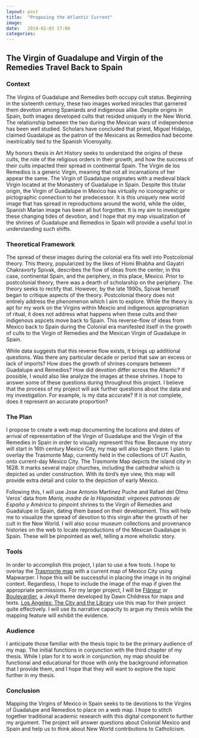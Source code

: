 ```yaml
---
layout: post
title:  "Proposing the Atlantic Current"
image:
date:   2019-02-03 17:00
categories:
---
```

## The Virgin of Guadalupe and Virgin of the Remedies Travel Back to Spain

### Context
The Virgins of Guadalupe and Remedies both occupy cult status. Beginning in the sixteenth century, these two images worked miracles that garnered them devotion among Spaniards and indigenous alike. Despite origins in Spain, both images developed cults that resided uniquely in the New World. The relationship between the two during the Mexican wars of independence has been well studied. Scholars have concluded that priest, Miguel Hidalgo, claimed Guadalupe as the patron of the Mexicans as Remedios had become inextricably tied to the Spanish Viceroyalty.

My honors thesis in Art History seeks to understand the origins of these cults, the role of the religious orders in their growth, and how the success of their cults impacted their spread in continental Spain. The Virgin de los Remedios is a generic Virgin, meaning that not all incarnations of her appear the same. The Virgin of Guadalupe originates with a medieval black Virgin located at the Monastery of Guadalupe in Spain. Despite this titular origin, the Virgin of Guadalupe in Mexico has virtually no iconographic or pictographic connection to her predecessor. It is this uniquely new world image that has spread in reproductions around the world, while the older, Spanish Marian image has been all but forgotten. It is my aim to investigate these changing tides of devotion, and I hope that my map visualization of the shrines of Guadalupe and Remedios in Spain will provide a useful tool in understanding such shifts. 

### Theoretical Framework
The spread of these images during the colonial era fits well into Postcolonial theory. This theory, popularized by the likes of Homi Bhabha and Gayatri Chakravorty Spivak, describes the flow of ideas from the center, in this case, continental Spain, and the periphery, in this place, Mexico. Prior to postcolonial theory, there was a dearth of scholarship on the periphery. The theory seeks to rectify that. However, by the late 1990s, Spivak herself began to critique aspects of the theory. Postcolonial theory does not entirely address the phenomenon which I aim to explore. While the theory is apt for my work on the Virgins within Mexcio and indigenous appropriation of ritual, it does not address what happens when these cults and their indigenous aspcets move back to Spain. This reverse-flow of ideas from Mexico back to Spain during the Colonial era manifested itself in the growth of cults to the Virgin of Remedies and the Mexican Virgin of Guadalupe in Spain.

While data suggests that this reverse flow exists, it brings up additional questions. Was there any particular decade or period that saw an excess or lack of imports? How does the growth of shrines compare between Guadalupe and Remedios? How did devotion differ across the Atlantic? If possible, I would also like analyze the images at these shrines. I hope to answer some of these questions during throughout this project. I believe that the process of my project will ask further questions about the data and my investigation. For example, is my data accurate? If it is not complete, does it represent an accurate proportion?

### The Plan
I propose to create a web map documenting the locations and dates of arrival of representation of the Virgin of Guadalupe and the Virgin of the Remedies in Spain in order to visually represent this flow. Because my story will start in 16th century Mexico City, my map will also begin there. I plan to overlay the Trasmonte Map, currently held in the collections of UT Austin, onto current-day Mexico City. The Trasmonte Map depicts the island city in 1628. It marks several major churches, including the cathedral which is depicted as under construction. With its bird’s eye view, this map will provide extra detail and color to the depiction of early Mexico.

Following this, I will use Jose Antonio Martinez Puche and Rafael del Olmo Veros’ data from *María, madre de la Hispanidad: vírgenes patronas de España y América* to pinpoint shrines to the Virgin of Remedies and Guadalupe in Spain, dating them based on their development. This will help me to visualize the spread of devotion to this virgin after the growth of her cult in the New World. I will also scour museum collections and provenance histories on the web to locate reproductions of the Mexican Guadalupe in Spain. These will be pinpointed as well, telling a more wholistic story.

### Tools
In order to accomplish this project, I plan to use a few tools. I hope to overlay the [Trasmonte map](https://emergingterritories.files.wordpress.com/2013/03/mexico-city-1628.jpg) with a current map of Mexico City using Mapwarper. I hope this will be successful in placing the image in its original context. Regardless, I hope to include the image of the map if given the appropriate permissions. For my larger project, I will be [Flâneur](https://dawnchildress.com/flaneur/) or [Boulevardier](http://dawnchildress.com/boulevardier/#), a Jekyll theme developed by Dawn Childress for maps and texts. [Los Angeles: The City and the Library](https://citystoriesucla.github.io/lyricalmap/) use this map for their project quite effectively. I will use its narrative capacity to argue my thesis while the mapping feature will exhibit the evidence.

### Audience
I anticipate those familiar with the thesis topic to be the primary audience of my map. The initial functions in conjunction with the third chapter of my thesis. While I plan for it to work in conjunction, my map should be functional and educational for those with only the background information that I provide them, and I hope that they will want to explore the topic further in my thesis.

### Conclusion
Mapping the Virgins of Mexico in Spain seeks to tie devotions to the Virgins of Guadalupe and Remedios to place on a web map. I hope to stitch together traditional academic research with this digital component to further my argument. The project will answer questions about Colonial Mexico and Spain and help us to think about New World contributions to Catholicism.
